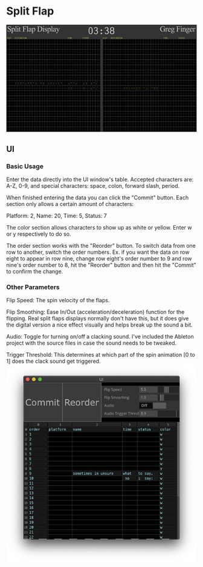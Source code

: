 # Split Flap

![gif](images/splitFlap.gif)

## UI

### Basic Usage
Enter the data directly into the UI window's table. Accepted characters are: A-Z, 0-9, and special characters: space, colon, forward slash, period.

When finished entering the data you can click the "Commit" button. Each section only allows a certain amount of characters:

Platform: 2, Name: 20, Time: 5, Status: 7

The color section allows characters to show up as white or yellow. Enter w or y respectively to do so.

The order section works with the "Reorder" button. To switch data from one row to another, switch the order numbers. Ex. if you want the data on row eight to appear in row nine, change row eight's order number to 9 and row nine's order number to 8, hit the "Reorder" button and then hit the "Commit" to confirm the change.

### Other Parameters
Flip Speed: The spin velocity of the flaps.

Flip Smoothing: Ease In/Out (acceleration/deceleration) function for the flipping. Real split flaps displays normally don't have this, but it does give the digital version a nice effect visually and helps break up the sound a bit.

Audio: Toggle for turning on/off a clacking sound. I've included the Ableton project with the source files in case the sound needs to be tweaked.

Trigger Threshold: This determines at which part of the spin animation [0 to 1] does the clack sound get triggered.
![params](images/params.png)
